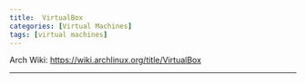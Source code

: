 ```yaml
---
title:  VirtualBox
categories: [Virtual Machines]
tags: [virtual machines]
---
```


Arch Wiki:
<a href="https://wiki.archlinux.org/title/VirtualBox" target="_blank">https://wiki.archlinux.org/title/VirtualBox</a>

---

